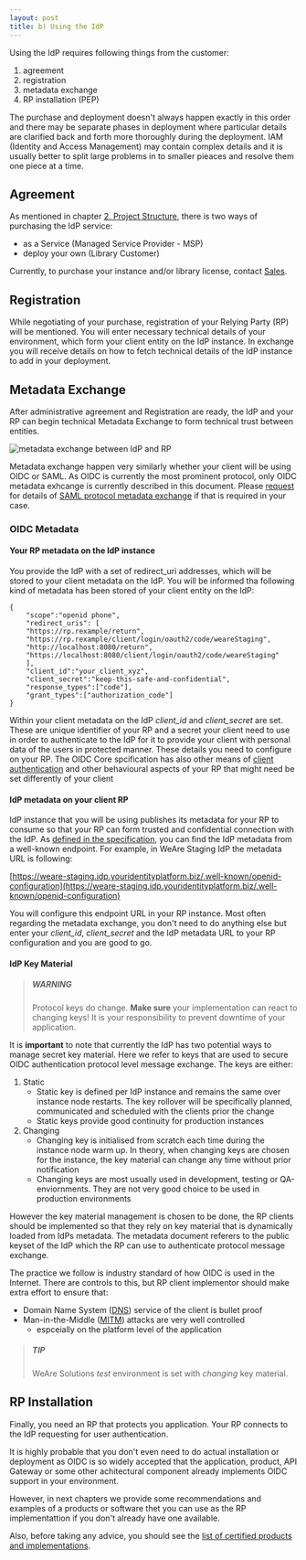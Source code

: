 ```yaml
---
layout: post
title: b) Using the IdP
---
```

Using the IdP requires following things from the customer:
1. agreement
2. registration
3. metadata exchange
4. RP installation (PEP)

The purchase and deployment doesn't always happen exactly in this order and there may be separate phases in deployment where particular details are clarified back and forth more thoroughly during the deployment. IAM (Identity and Access Management) may contain complex details and it is usually better to split large problems in to smaller pieaces and resolve them one piece at a time.

## Agreement

As mentioned in chapter [2. Project Structure](../a-general/2-projectStructure.md), there is two ways of purchasing the IdP service:
* as a Service (Managed Service Provider - MSP)
* deploy your own (Library Customer)

Currently, to purchase your instance and/or library license, contact [Sales](https://www.weare.fi/en/contact-page/).

## Registration

While negotiating of your purchase, registration of your Relying Party (RP) will be mentioned. You will enter necessary technical details of your environment, which form your client entity on the IdP instance. In exchange you will receive details on how to fetch technical details of the IdP instance to add in your deployment.

## Metadata Exchange

After administrative agreement and Registration are ready, the IdP and your RP can begin technical Metadata Exchange to form technical trust between entities.

![metadata exchange between IdP and RP](../../../assets/img/idp-metadata-exchange.svg)

Metadata exchange happen very similarly whether your client will be using OIDC or SAML. As OIDC is currently the most prominent protocol, only OIDC metadata exhcange is currently described in this document. Please [request](https://www.weare.fi/en/contact-page/) for details of [SAML protocol metadata exchange](https://www.oasis-open.org/committees/download.php/35391/sstc-saml-metadata-errata-2.0-wd-04-diff.pdf) if that is required in your case.

### OIDC Metadata

#### Your RP metadata on the IdP instance

You provide the IdP with a set of redirect_uri addresses, which will be stored to your client metadata on the IdP. You will be informed tha following kind of metadata has been stored of your client entity on the IdP:

    {
        "scope":"openid phone",
        "redirect_uris": [
        "https://rp.rexample/return",
        "https://rp.rexample/client/login/oauth2/code/weareStaging",
        "http://localhost:8080/return",
        "https://localhost:8080/client/login/oauth2/code/weareStaging"
        ],
        "client_id":"your_client_xyz",
        "client_secret":"keep-this-safe-and-confidential",
        "response_types":["code"],
        "grant_types":["authorization_code"]
    }

Within your client metadata on the IdP _client_id_ and _client_secret_ are set. These are unique identifier of your RP and a secret your client need to use in order to authenticate to the IdP for it to provide your client with personal data of the users in protected manner. These details you need to configure on your RP. The OIDC Core spcification has also other means of [client authentication](https://openid.net/specs/openid-connect-core-1_0.html#ClientAuthentication) and other behavioural aspects of your RP that might need be set differently of your client

#### IdP metadata on your client RP

IdP instance that you will be using publishes its metadata for your RP to consume so that your RP can form trusted and confidential connection with the IdP. As [defined in the specification](https://openid.net/specs/openid-connect-discovery-1_0.html), you can find the IdP metadata from a well-known endpoint. For example, in WeAre Staging IdP the metadata URL is following:

[https://weare-staging.idp.youridentityplatform.biz/.well-known/openid-configuration](https://weare-staging.idp.youridentityplatform.biz/.well-known/openid-configuration)

You will configure this endpoint URL in your RP instance. Most often regarding the metadata exchange, you don't need to do anything else but enter your _client_id_, _client_secret_ and the IdP metadata URL to your RP configuration and you are good to go.

#### IdP Key Material

> ##### WARNING
>
> Protocol keys do change. **Make sure** your implementation can react to changing keys! It is your responsibility to prevent downtime of your application.

It is **important** to note that currently the IdP has two potential ways to manage secret key material. Here we refer to keys that are used to secure OIDC authentication protocol level message exchange. The keys are either:

1. Static
    * Static key is defined per IdP instance and remains the same over instance node restarts. The key rollover will be specifically planned, communicated and scheduled with the clients prior the change
    * Static keys provide good continuity for production instances
2. Changing
    * Changing key is initialised from scratch each time during the instance node warm up. In theory, when changing keys are chosen for the instance, the key material can change any time without prior notification
    * Changing keys are most usually used in development, testing or QA-enviornments. They are not very good choice to be used in production environments

However the key material management is chosen to be done, the RP clients should be implemented so that they rely on key material that is dynamically loaded from IdPs metadata. The metadata document referers to the public keyset of the IdP which the RP can use to authenticate protocol message exchange.

The practice we follow is industry standard of how OIDC is used in the Internet. There are controls to this, but RP client implementor should make extra effort to ensure that:

* Domain Name System ([DNS](https://en.wikipedia.org/wiki/Domain_Name_System)) service of the client is bullet proof
* Man-in-the-Middle ([MITM](https://en.wikipedia.org/wiki/Man-in-the-middle_attack)) attacks are very well controlled
    * espceially on the platform level of the application

> ##### TIP
>
> WeAre Solutions _test_ environment is set with _changing_ key material.

## RP Installation

Finally, you need an RP that protects you application. Your RP connects to the IdP requesting for user authentication.

It is highly probable that you don't even need to do actual installation or deployment as OIDC is so widely accepted that the application, product, API Gateway or some other achitectural component already implements OIDC support in your environment.

However, in next chapters we provide some recommendations and examples of a products or software thet you can use as the RP implementattion if you don't already have one available.

Also, before taking any advice, you should see the [list of certified products and implementations](https://openid.net/developers/certified/).